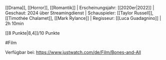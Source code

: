 
[[Drama]], [[Horror]], [[Romantik]] | Erscheinungsjahr: [[2020er|2022]] | Geschaut: 2024 über Streamingdienst | Schauspieler: [[Taylor Russell]], [[Timothée Chalamet]], [[Mark Rylance]] | Regisseur: [[Luca Guadagnino]] | 2h 10min

[[8 Punkte|8,4]]/10 Punkte


#Film

Verfügbar bei: https://www.justwatch.com/de/Film/Bones-and-All